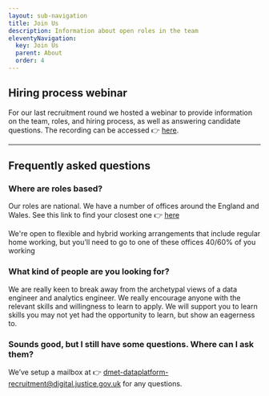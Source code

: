 ```yaml
---
layout: sub-navigation
title: Join Us
description: Information about open roles in the team
eleventyNavigation:
  key: Join Us
  parent: About
  order: 4
---
```



## Hiring process webinar

For our last recruitment round we hosted a webinar to provide information on the team, roles, and hiring process, as well as answering candidate questions. The recording can be accessed 👉 [here](https://www.youtube.com/watch?v=UJ-ICxrgJ6g).

---------

## Frequently asked questions

### Where are roles based?

Our roles are national. We have a number of offices around the England and Wales. See this link to find your closest one 👉 [here](https://www.civilservicejobs.service.gov.uk/csr/index.cgi?SID=Y29udGV4dGlkPTE0NTA1NjA0NCZvd25lcj01MDcwMDAwJm93bmVydHlwZT1mYWlyJnBhZ2VhY3Rpb249c2VhcmNoY29udGV4dCZwYWdlY2xhc3M9U2VhcmNoJnJlcXNpZz0xNzU0NDA3MjgzLWU3MDUzOGRjYzJlYzhiMmNmY2RjNjRlMGRiZjk3ZjNjZDIzZDFlM2U=)

We're open to flexible and hybrid working arrangements that include regular home working, but you'll need to go to one of these offices 40/60% of you working 

### What kind of people are you looking for?

We are really keen to break away from the archetypal views of a data engineer and analytics engineer. We really encourage anyone with the relevant skills and willingness to learn to apply. We will support you to learn skills you may not yet had the opportunity to learn, but show an eagerness to. 

### Sounds good, but I still have some questions. Where can I ask them?

We’ve setup a mailbox at 👉 dmet-dataplatform-recruitment@digital.justice.gov.uk for any questions. 
